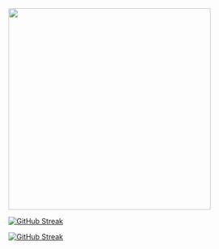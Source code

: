 
<img src="https://github-readme-stats.vercel.app/api?username=x86byte&show_icons=true&theme=ADD_THEME_HERE" width="400">



[![GitHub Streak](https://github-readme-streak-stats.herokuapp.com?user=x86byte)](https://git.io/streak-stats)


[![GitHub Streak](https://github-readme-streak-stats.herokuapp.com?user=x86byte&theme=onedark-duo&hide_border=true&border_radius=5&short_numbers=true&date_format=j%2Fn%5B%2FY%5D)](https://git.io/streak-stats)
